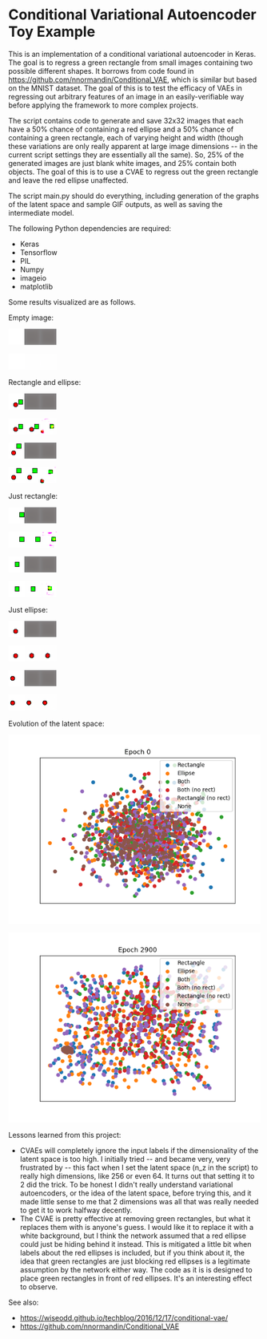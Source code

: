 Conditional Variational Autoencoder Toy Example
============

This is an implementation of a conditional variational autoencoder in Keras. The goal is to regress a green rectangle from small images containing two possible different shapes. It borrows from code found in https://github.com/nnormandin/Conditional_VAE, which is similar but based on the MNIST dataset. The goal of this is to test the efficacy of VAEs in regressing out arbitrary features of an image in an easily-verifiable way before applying the framework to more complex projects.

The script contains code to generate and save 32x32 images that each have a 50% chance of containing a red ellipse and a 50% chance of containing a green rectangle, each of varying height and width (though these variations are only really apparent at large image dimensions -- in the current script settings they are essentially all the same). So, 25% of the generated images are just blank white images, and 25% contain both objects. The goal of this is to use a CVAE to regress out the green rectangle and leave the red ellipse unaffected.

The script main.py should do everything, including generation of the graphs of the latent space and sample GIF outputs, as well as saving the intermediate model.

The following Python dependencies are required:

  * Keras
  * Tensorflow
  * PIL
  * Numpy
  * imageio
  * matplotlib

Some results visualized are as follows.

Empty image:

![til](./gifs/im_0000.gif)

![alt text](./image_predictions/im_0000.png)

Rectangle and ellipse:

![til](./gifs/im_0001.gif)

![alt text](./image_predictions/im_0001.png)

![til](./gifs/im_0016.gif)

![alt text](./image_predictions/im_0016.png)

Just rectangle:

![til](./gifs/im_0004.gif)

![alt text](./image_predictions/im_0004.png)

![til](./gifs/im_0012.gif)

![alt text](./image_predictions/im_0012.png)

Just ellipse:

![til](./gifs/im_0003.gif)

![alt text](./image_predictions/im_0003.png)

![til](./gifs/im_0009.gif)

![alt text](./image_predictions/im_0009.png)


Evolution of the latent space:

![til](./gifs/latent_space_plot.gif)

![alt text](./latent_space_plot.png)


Lessons learned from this project:

  * CVAEs will completely ignore the input labels if the dimensionality of the latent space is too high. I initially tried -- and became very, very frustrated by -- this fact when I set the latent space (n_z in the script) to really high dimensions, like 256 or even 64. It turns out that setting it to 2 did the trick. To be honest I didn't really understand variational autoencoders, or the idea of the latent space, before trying this, and it made little sense to me that 2 dimensions was all that was really needed to get it to work halfway decently.
  * The CVAE is pretty effective at removing green rectangles, but what it replaces them with is anyone's guess. I would like it to replace it with a white background, but I think the network assumed that a red ellipse could just be hiding behind it instead. This is mitigated a little bit when labels about the red ellipses is included, but if you think about it, the idea that green rectangles are just blocking red ellipses is a legitimate assumption by the network either way. The code as it is is designed to place green rectangles in front of red ellipses. It's an interesting effect to observe.

See also:
  * https://wiseodd.github.io/techblog/2016/12/17/conditional-vae/
  * https://github.com/nnormandin/Conditional_VAE
